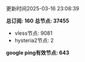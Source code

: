 更新时间2025-03-16 23:08:39

**总订阅: 160**
**总节点: 37455**
- vless节点: 9081
- hysteria2节点: 2

**google ping有效节点: 643**
